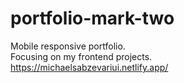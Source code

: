 # portfolio-mark-two

Mobile responsive portfolio. <br />
Focusing on my frontend projects. <br />
https://michaelsabzevariui.netlify.app/

